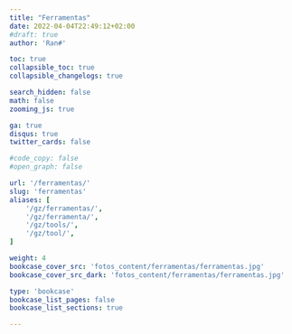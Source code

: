 ```yaml
---
title: "Ferramentas"
date: 2022-04-04T22:49:12+02:00
#draft: true
author: 'Ran#'

toc: true
collapsible_toc: true
collapsible_changelogs: true

search_hidden: false
math: false
zooming_js: true

ga: true
disqus: true
twitter_cards: false

#code_copy: false
#open_graph: false

url: '/ferramentas/'
slug: 'ferramentas'
aliases: [
    '/gz/ferramentas/',
    '/gz/ferramenta/',
    '/gz/tools/',
    '/gz/tool/',
]

weight: 4
bookcase_cover_src: 'fotos_content/ferramentas/ferramentas.jpg'
bookcase_cover_src_dark: 'fotos_content/ferramentas/ferramentas.jpg'

type: 'bookcase'
bookcase_list_pages: false
bookcase_list_sections: true

---
```

